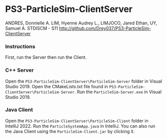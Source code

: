 # PS3-ParticleSim-ClientServer
ANDRES, Donnielle A. LIM, Hyenne Audrey L., LIMJOCO, Jared Ethan, UY, Samuel A.
STDISCM - S11
http://github.com/Drey037/PS3-ParticleSim-ClientServer

### Instructions
First, run the Server then run the Client.

### C++ Server
Open the ```PS3-ParticleSim-ClientServer\ParticleSim-Server``` folder in Visual Studio 2019.
Open the CMakeLists.txt file found in ```PS3-ParticleSim-ClientServer\ParticleSim-Server```.
Run the ```ParticleSim-Server.exe``` in Visual Studio 2019.

### Java Client
Open the ```PS3-ParticleSim-ClientServer\ParticleSim-Client``` folder in IntelliJ 2022.
Run the ```ParticleSystemApp.java``` in IntelliJ.
You can also run the Java Client using the ```ParticleSim-Client.jar``` by clicking it.

 
